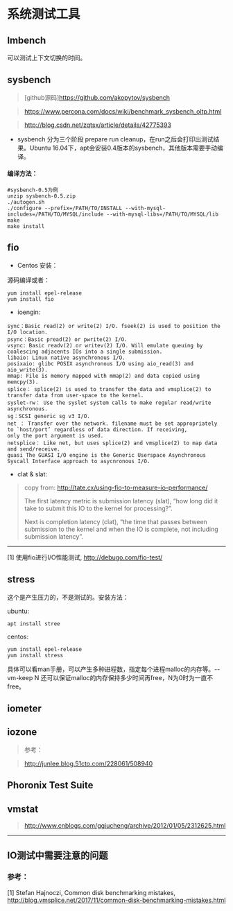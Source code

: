# 系统测试工具

## lmbench
可以测试上下文切换的时间。

## sysbench

> [github源码]https://github.com/akopytov/sysbench

> https://www.percona.com/docs/wiki/benchmark_sysbench_oltp.html

> http://blog.csdn.net/zqtsx/article/details/42775393

* sysbench 分为三个阶段 prepare run cleanup，在run之后会打印出测试结果。Ubuntu 16.04下，apt会安装0.4版本的sysbench，其他版本需要手动编译。

#### 编译方法：
```
#sysbench-0.5为例
unzip sysbench-0.5.zip
./autogen.sh
./configure --prefix=/PATH/TO/INSTALL --with-mysql-includes=/PATH/TO/MYSQL/include --with-mysql-libs=/PATH/TO/MYSQL/lib
make 
make install
```


## fio
* Centos 安装：

源码编译或者：
```
yum install epel-release
yum install fio
```
* ioengin:

```
sync：Basic read(2) or write(2) I/O. fseek(2) is used to position the I/O location.
psync：Basic pread(2) or pwrite(2) I/O.
vsync: Basic readv(2) or writev(2) I/O. Will emulate queuing by coalescing adjacents IOs into a single submission.
libaio: Linux native asynchronous I/O.
posixaio: glibc POSIX asynchronous I/O using aio_read(3) and aio_write(3).
mmap: File is memory mapped with mmap(2) and data copied using memcpy(3).
splice： splice(2) is used to transfer the data and vmsplice(2) to transfer data from user-space to the kernel.
syslet-rw： Use the syslet system calls to make regular read/write asynchronous.
sg：SCSI generic sg v3 I/O.
net ： Transfer over the network. filename must be set appropriately to `host/port’ regardless of data direction. If receiving,
only the port argument is used.
netsplice： Like net, but uses splice(2) and vmsplice(2) to map data and send/receive.
guasi The GUASI I/O engine is the Generic Userspace Asynchronous Syscall Interface approach to asycnronous I/O.
```
* clat & slat:

> copy from: http://tate.cx/using-fio-to-measure-io-performance/
>
>The first latency metric is submission latency (slat), “how long did it take to submit this IO to the kernel for processing?”.
>
>Next is completion latency (clat), “the time that passes between submission to the kernel and when the IO is complete, not including submission latency”.


---

[1] 使用fio进行I/O性能测试, http://debugo.com/fio-test/

## stress

这个是产生压力的，不是测试的。安装方法：

ubuntu:
```
apt install stree
```
centos:
```
yum install epel-release
yum install stress
```

具体可以看man手册，可以产生多种进程数，指定每个进程malloc的内存等。--vm-keep N 还可以保证malloc的内存保持多少时间再free，N为0时为一直不free。

## iometer


## iozone
> 参考：

> http://junlee.blog.51cto.com/228061/508940

## Phoronix Test Suite

## vmstat
> http://www.cnblogs.com/ggjucheng/archive/2012/01/05/2312625.html

---

## IO测试中需要注意的问题


### 参考：
[1] Stefan Hajnoczi, Common disk benchmarking mistakes, http://blog.vmsplice.net/2017/11/common-disk-benchmarking-mistakes.html